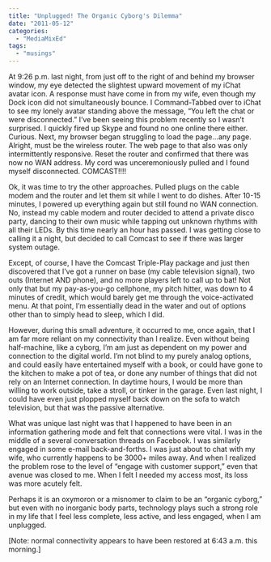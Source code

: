 ```yaml
---
title: "Unplugged! The Organic Cyborg's Dilemma"
date: "2011-05-12"
categories: 
  - "MediaMixEd"
tags: 
  - "musings"
---
```


At 9:26 p.m. last night, from just off to the right of and behind my browser window, my eye detected the slightest upward movement of my iChat avatar icon. A response must have come in from my wife, even though my Dock icon did not simultaneously bounce. I Command-Tabbed over to iChat to see my lonely avatar standing above the message, “You left the chat or were disconnected.” I’ve been seeing this problem recently so I wasn’t surprised. I quickly fired up Skype and found no one online there either. Curious. Next, my browser began struggling to load the page...any page. Alright, must be the wireless router. The web page to that also was only intermittently responsive. Reset the router and confirmed that there was now no WAN address. My cord was unceremoniously pulled and I found myself disconnected. COMCAST!!!!

Ok, it was time to try the other approaches. Pulled plugs on the cable modem and the router and let them sit while I went to do dishes. After 10-15 minutes, I powered up everything again but still found no WAN connection. No, instead my cable modem and router decided to attend a private disco party, dancing to their own music while tapping out unknown rhythms with all their LEDs. By this time nearly an hour has passed. I was getting close to calling it a night, but decided to call Comcast to see if there was larger system outage.

Except, of course, I have the Comcast Triple-Play package and just then discovered that I’ve got a runner on base (my cable television signal), two outs (Internet AND phone), and no more players left to call up to bat! Not only that but my pay-as-you-go cellphone, my pitch hitter, was down to 4 minutes of credit, which would barely get me through the voice-activated menu. At that point, I’m essentially dead in the water and out of options other than to simply head to sleep, which I did.

However, during this small adventure, it occurred to me, once again, that I am far more reliant on my connectivity than I realize. Even without being half-machine, like a cyborg, I’m am just as dependent on my power and connection to the digital world. I’m not blind to my purely analog options, and could easily have entertained myself with a book, or could have gone to the kitchen to make a pot of tea, or done any number of things that did not rely on an Internet connection. In daytime hours, I would be more than willing to work outside, take a stroll, or tinker in the garage. Even last night, I could have even just plopped myself back down on the sofa to watch television, but that was the passive alternative.

What was unique last night was that I happened to have been in an information gathering mode and felt that connections were vital. I was in the middle of a several conversation threads on Facebook. I was similarly engaged in some e-mail back-and-forths. I was just about to chat with my wife, who currently happens to be 3000+ miles away. And when I realized the problem rose to the level of “engage with customer support,” even that avenue was closed to me. When I felt I needed my access most, its loss was more acutely felt.

Perhaps it is an oxymoron or a misnomer to claim to be an “organic cyborg,” but even with no inorganic body parts, technology plays such a strong role in my life that I feel less complete, less active, and less engaged, when I am unplugged.

\[Note: normal connectivity appears to have been restored at 6:43 a.m. this morning.\]
